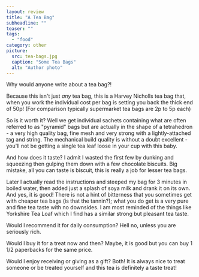 ```yaml
---
layout: review
title: "A Tea Bag"
subheadline: ""
teaser: ""
tags:
  - "food"
category: other
picture:
  src: tea-bags.jpg
  caption: "Some Tea Bags"
  alt: "Author photo"
---
```


Why would anyone write about a tea bag?!

Because this isn't just *any* tea bag, this is a Harvey Nicholls tea bag that, when you work the individual cost per bag is setting you back the
thick end of 50p! (For comparison typically supermarket tea bags are 2p to 5p each)

So is it worth it? Well we get individual sachets containing what are often referred to as "pyramid" bags but are actually in
the shape of a tetrahedron - a very high quality bag, fine mesh and very strong with a lightly-attached tag and string. 
The mechanical build quality is without a doubt excellent - you'll not be getting a single tea leaf loose in your cup with this baby.

And how does it taste? I admit I wasted the first few by dunking and squeezing then gulping them down with a few chocolate biscuits.
Big mistake, all you can taste is biscuit, this is really a job for lesser tea bags.

Later I actually read the instructions and steeped my bag for 3 minutes in boiled water, then added just a splash of
soya milk and drank it on its own. And yes, it is good! There is not a hint of bitterness that you sometimes get with
cheaper tea bags (is that the tannin?); what you do get is a very pure and fine tea taste with no downsides. I am most
reminded of the things like Yorkshire Tea Loaf which I find has a similar strong but pleasant tea taste.

Would I recommend it for daily consumption? Hell no, unless you are seriously rich.

Would I buy it for a treat now and then? Maybe, it is good but you can buy 1 1/2 paperbacks for the same price.

Would I enjoy receiving or giving as a gift? Both! It is always nice to treat someone or be treated yourself and this
tea is definitely a taste treat!
